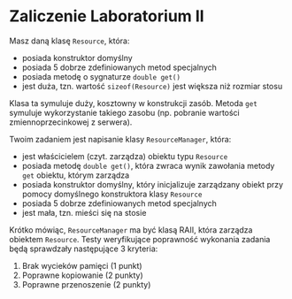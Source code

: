 # Zaliczenie Laboratorium II
Masz daną klasę `Resource`, która:

- posiada konstruktor domyślny
- posiada 5 dobrze zdefiniowanych metod specjalnych
- posiada metodę o sygnaturze `double get()`
- jest duża, tzn. wartość `sizeof(Resource)` jest większa niż rozmiar stosu

Klasa ta symuluje duży, kosztowny w konstrukcji zasób.
Metoda `get` symuluje wykorzystanie takiego zasobu (np. pobranie wartości zmiennoprzecinkowej z serwera).

Twoim zadaniem jest napisanie klasy `ResourceManager`, która:

- jest właścicielem (czyt. zarządza) obiektu typu `Resource`
- posiada metodę `double get()`, która zwraca wynik zawołania metody `get` obiektu, którym zarządza
- posiada konstruktor domyślny, który inicjalizuje zarządzany obiekt przy pomocy domyślnego konstruktora klasy `Resource`
- posiada 5 dobrze zdefiniowanych metod specjalnych
- jest mała, tzn. mieści się na stosie

Krótko mówiąc, `ResourceManager` ma być klasą RAII, która zarządza obiektem `Resource`.
Testy weryfikujące poprawność wykonania zadania będą sprawdzały następujące 3 kryteria:

1. Brak wycieków pamięci (1 punkt)
2. Poprawne kopiowanie (2 punkty)
3. Poprawne przenoszenie (2 punkty)

